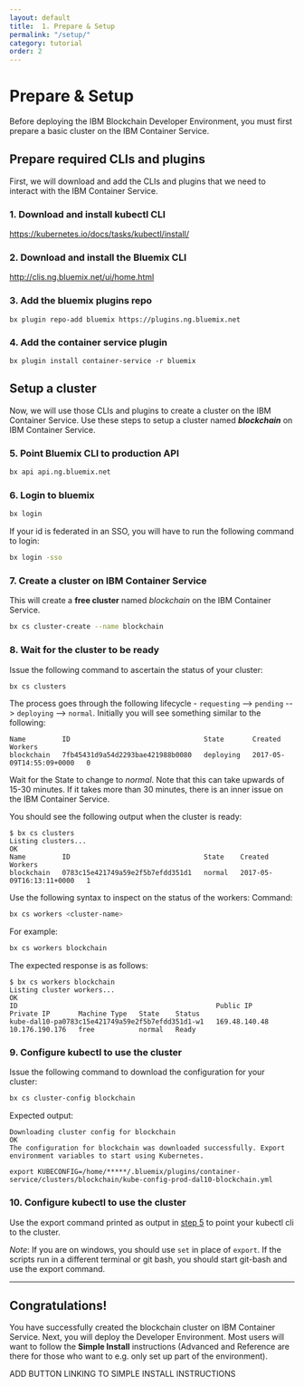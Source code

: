 ```yaml
---
layout: default
title:  1. Prepare & Setup
permalink: "/setup/"
category: tutorial
order: 2
---
```


# Prepare & Setup

Before deploying the IBM Blockchain Developer Environment, you must first prepare a basic cluster on the IBM Container Service.

## Prepare required CLIs and plugins

First, we will download and add the CLIs and plugins that we need to interact with the IBM Container Service.

### 1. Download and install kubectl CLI

https://kubernetes.io/docs/tasks/kubectl/install/

### 2. Download and install the Bluemix CLI

http://clis.ng.bluemix.net/ui/home.html

### 3. Add the bluemix plugins repo

```
bx plugin repo-add bluemix https://plugins.ng.bluemix.net
```

### 4. Add the container service plugin

```
bx plugin install container-service -r bluemix
```

## Setup a cluster

Now, we will use those CLIs and plugins to create a cluster on the IBM Container Service.  Use these steps to setup a cluster named ___blockchain___ on IBM Container Service.

### 5. Point Bluemix CLI to production API

```bash
bx api api.ng.bluemix.net
```

### 6. Login to bluemix

```bash
bx login
```

If your id is federated in an SSO, you will have to run the following command to login:
```bash
bx login -sso
```

### 7. Create a cluster on IBM Container Service

This will create a __free cluster__ named _blockchain_ on the IBM Container Service.
```bash
bx cs cluster-create --name blockchain
```

### 8. Wait for the cluster to be ready

Issue the following command to ascertain the status of your cluster:
```bash
bx cs clusters
```

The process goes through the following lifecycle - ``requesting`` --> ``pending`` --> ``deploying`` --> ``normal``.  Initially you will see something similar to the following:
```
Name         ID                                 State       Created                    Workers
blockchain   7fb45431d9a54d2293bae421988b0080   deploying   2017-05-09T14:55:09+0000   0
```

Wait for the State to change to _normal_. Note that this can take upwards of 15-30 minutes. If it takes more than 30 minutes, there is an inner issue on the IBM Container Service.

You should see the following output when the cluster is ready:
```
$ bx cs clusters
Listing clusters...
OK
Name         ID                                 State    Created                    Workers
blockchain   0783c15e421749a59e2f5b7efdd351d1   normal   2017-05-09T16:13:11+0000   1

```

Use the following syntax to inspect on the status of the workers:
Command:
```bash
bx cs workers <cluster-name>
```

For example:
```bash
bx cs workers blockchain
```

The expected response is as follows:
```
$ bx cs workers blockchain
Listing cluster workers...
OK
ID                                                 Public IP       Private IP       Machine Type   State    Status
kube-dal10-pa0783c15e421749a59e2f5b7efdd351d1-w1   169.48.140.48   10.176.190.176   free           normal   Ready
```

### 9. Configure kubectl to use the cluster

Issue the following command to download the configuration for your cluster:
```bash
bx cs cluster-config blockchain
```

Expected output:

```
Downloading cluster config for blockchain
OK
The configuration for blockchain was downloaded successfully. Export environment variables to start using Kubernetes.

export KUBECONFIG=/home/*****/.bluemix/plugins/container-service/clusters/blockchain/kube-config-prod-dal10-blockchain.yml
```

### 10. Configure kubectl to use the cluster

Use the export command printed as output in [step 5](./create-cluster.md#5) to point your kubectl cli to the cluster.

_Note_: If you are on windows, you should use `set` in place of `export`. If the scripts run in a different terminal or git bash, you should start git-bash and use the export command.

* * *

## Congratulations!
You have successfully created the blockchain cluster on IBM Container Service.  Next, you will deploy the Developer Environment.  Most users will want to follow the **Simple Install** instructions (Advanced and Reference are there for those who want to e.g. only set up part of the environment).

ADD BUTTON LINKING TO SIMPLE INSTALL INSTRUCTIONS
